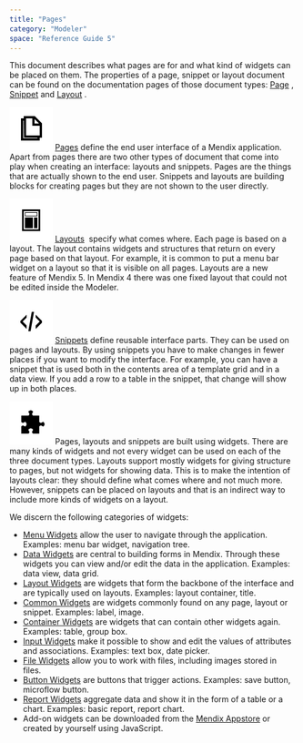 ```yaml
---
title: "Pages"
category: "Modeler"
space: "Reference Guide 5"
---
```



This document describes what pages are for and what kind of widgets can be placed on them. The properties of a page, snippet or layout document can be found on the documentation pages of those document types: [Page](/refguide5/page) , [Snippet](/refguide5/snippet) and [Layout](/refguide5/layout) .


[![](attachments/4522061/13402396.png)](/refguide5/pages)
[Pages](/refguide5/page) define the end user interface of a Mendix application. Apart from pages there are two other types of document that come into play when creating an interface: layouts and snippets. Pages are the things that are actually shown to the end user. Snippets and layouts are building blocks for creating pages but they are not shown to the user directly.



[![](attachments/4522061/13402397.png)](/refguide5/layouts)
[Layouts](/refguide5/layout)  specify what comes where. Each page is based on a layout. The layout contains widgets and structures that return on every page based on that layout. For example, it is common to put a menu bar widget on a layout so that it is visible on all pages. Layouts are a new feature of Mendix 5\. In Mendix 4 there was one fixed layout that could not be edited inside the Modeler.



[![](attachments/4522061/13402395.png)](/refguide5/snippets)
[Snippets](/refguide5/snippet) define reusable interface parts. They can be used on pages and layouts. By using snippets you have to make changes in fewer places if you want to modify the interface. For example, you can have a snippet that is used both in the contents area of a template grid and in a data view. If you add a row to a table in the snippet, that change will show up in both places.



[![](attachments/4522061/13402400.png)](/refguide5/menu-widgets)
Pages, layouts and snippets are built using widgets. There are many kinds of widgets and not every widget can be used on each of the three document types. Layouts support mostly widgets for giving structure to pages, but not widgets for showing data. This is to make the intention of layouts clear: they should define what comes where and not much more. However, snippets can be placed on layouts and that is an indirect way to include more kinds of widgets on a layout.

We discern the following categories of widgets:

*   [Menu Widgets](/refguide5/menu-widgets) allow the user to navigate through the application. Examples: menu bar widget, navigation tree.
*   [Data Widgets](/refguide5/data-widgets) are central to building forms in Mendix. Through these widgets you can view and/or edit the data in the application. Examples: data view, data grid.
*   [Layout Widgets](/refguide5/layout-widgets) are widgets that form the backbone of the interface and are typically used on layouts. Examples: layout container, title.
*   [Common Widgets](/refguide5/common-widgets) are widgets commonly found on any page, layout or snippet. Examples: label, image.
*   [Container Widgets](/refguide5/container-widgets) are widgets that can contain other widgets again. Examples: table, group box.
*   [Input Widgets](/refguide5/input-widgets) make it possible to show and edit the values of attributes and associations. Examples: text box, date picker.
*   [File Widgets](/refguide5/file-widgets) allow you to work with files, including images stored in files.
*   [Button Widgets](/refguide5/button-widgets) are buttons that trigger actions. Examples: save button, microflow button.
*   [Report Widgets](/refguide5/report-widgets) aggregate data and show it in the form of a table or a chart. Examples: basic report, report chart.
*   Add-on widgets can be downloaded from the [Mendix Appstore](https://appstore.mendix.com/) or created by yourself using JavaScript.
